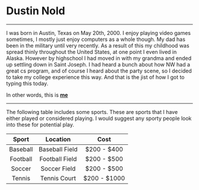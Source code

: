 # Dustin Nold
---
I was born in Austin, Texas on May 20th, 2000. I enjoy playing video games sometimes, I mostly just enjoy computers as a whole though. My dad has been in the military until very recently. As a result of this my childhood was spread thinly throughout the United States, at one point I even lived in Alaska. However by highschool I had moved in with my grandma and ended up settling down in Saint Joseph. I had heard a bunch about how NW had a great cs program, and of course I heard about the party scene, so I decided to take my college experience this way. And that is the jist of how I got to typing this today. 

In other words, this is **[me](DustinNoldPic.jpg)**

---
The following table includes some sports. These are sports that I have either played or considered playing. I would suggest any sporty people look into these for potential play.

| Sport | Location | Cost |
| :---: | :---: | :---: |
| Baseball | Baseball Field | $200 - $400 |
| Football | Football Field | $200 - $500 |
| Soccer | Soccer Field | $200 - $500 |
| Tennis | Tennis Court | $200 - $1000 |
